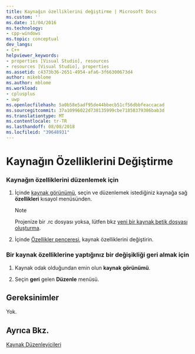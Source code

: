 ```yaml
---
title: Kaynağın özelliklerini değiştirme | Microsoft Docs
ms.custom: ''
ms.date: 11/04/2016
ms.technology:
- cpp-windows
ms.topic: conceptual
dev_langs:
- C++
helpviewer_keywords:
- properties [Visual Studio], resources
- resources [Visual Studio], properties
ms.assetid: c4373b36-2651-4954-afa6-3f66300673d4
author: mikeblome
ms.author: mblome
ms.workload:
- cplusplus
- uwp
ms.openlocfilehash: 5a0b58e5adf95de44bbecb51cf56dbbfeaccacad
ms.sourcegitcommit: 37a10996022d738135999cbe71858379386bab3d
ms.translationtype: MT
ms.contentlocale: tr-TR
ms.lasthandoff: 08/08/2018
ms.locfileid: "39648931"
---
```

# <a name="changing-the-properties-of-a-resource"></a>Kaynağın Özelliklerini Değiştirme
### <a name="to-edit-the-properties-of-a-resource"></a>Kaynağın özelliklerini düzenlemek için  
  
1.  İçinde [kaynak görünümü](../windows/resource-view-window.md), seçin ve düzenlemek istediğiniz kaynağa sağ **özellikleri** kısayol menüsünden.  
  
     > [!NOTE] 
     > Projenize bir .rc dosyası yoksa, lütfen bkz [yeni bir kaynak betik dosyası oluşturma](../windows/how-to-create-a-resource-script-file.md).  
  
2.  İçinde [Özellikler penceresi](/visualstudio/ide/reference/properties-window), kaynak özelliklerini değiştirin.  
  
### <a name="to-undo-a-change-youve-made-to-the-properties-of-a-resource"></a>Bir kaynak özelliklerine yaptığınız bir değişikliği geri almak için  
  
1.  Kaynak odak olduğundan emin olun **kaynak görünümü**.  
  
2.  Seçin **geri** gelen **Düzenle** menüsü.  
  
## <a name="requirements"></a>Gereksinimler  
 Yok.  
  
## <a name="see-also"></a>Ayrıca Bkz.  
 [Kaynak Düzenleyicileri](../windows/resource-editors.md)